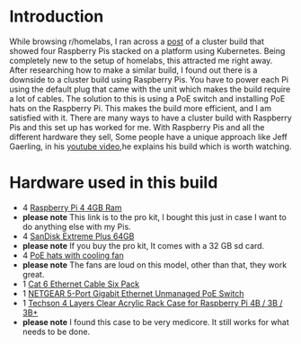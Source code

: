 # Introduction 
While browsing r/homelabs, I ran across a [post](https://www.reddit.com/r/homelab/comments/mbx1l7/my_poe_pi_cluster/) of a cluster build that showed four Raspberry Pis stacked on a platform using Kubernetes. Being completely new to the setup of homelabs, this 
attracted me right away. After researching how to make a similar build, I found out there is a downside to a cluster build using Raspberry Pis. You have to power each Pi using the default plug that came with the unit which makes the build require a lot of cables. 
The solution to this is using a PoE switch and installing PoE hats on the Raspberry Pi. This makes the build more efficient, and I am satisfied with it. There are many ways to have a cluster build with Raspberry Pis and this set up has worked for me.
With Raspberry Pis and all the different hardware they sell, Some people have a unique approach like Jeff Gaerling, in his [youtube video](https://youtu.be/xNndbfxMCLohe),he explains his build which is
worth watching.

# Hardware used in this build 
- 4 [Raspberry Pi 4 4GB Ram](https://www.bestbuy.com/site/canakit-raspberry-pi-4-4gb-starter-pro-kit-premium-black-case/6365737.p?skuId=6365737)
- **please note** This link is to the pro kit, I bought this just in case I want to do anything else with my Pis. 
- 4 [SanDisk Extreme Plus 64GB](https://www.bestbuy.com/site/sandisk-extreme-plus-64gb-microsdxc-uhs-i-memory-card/6282920.p?skuId=6282920)
- **please note** If you buy the pro kit, It comes with a 32 GB sd card.
- 4 [PoE hats with cooling fan](https://www.amazon.com/gp/product/B08PFK6MZJ/ref=ppx_yo_dt_b_asin_title_o02_s00?ie=UTF8&psc=1)
- **please note** The fans are loud on this model, other than that, they work great. 
- 1 [Cat 6 Ethernet Cable Six Pack](https://www.amazon.com/gp/product/B01IQWGKQ6/ref=ppx_yo_dt_b_asin_title_o02_s00?ie=UTF8&psc=1)
- 1 [NETGEAR 5-Port Gigabit Ethernet Unmanaged PoE Switch](https://www.amazon.com/gp/product/B01MRO4M73/ref=ppx_yo_dt_b_asin_title_o00_s00?ie=UTF8&psc=1)
- 1 [Techson 4 Layers Clear Acrylic Rack Case for Raspberry Pi 4B / 3B / 3B+](https://www.amazon.com/gp/product/B07TLSVTQP/ref=ppx_yo_dt_b_asin_title_o02_s01?ie=UTF8&psc=1)
- **please note** I found this case to be very medicore. It still works for what needs to be done. 
